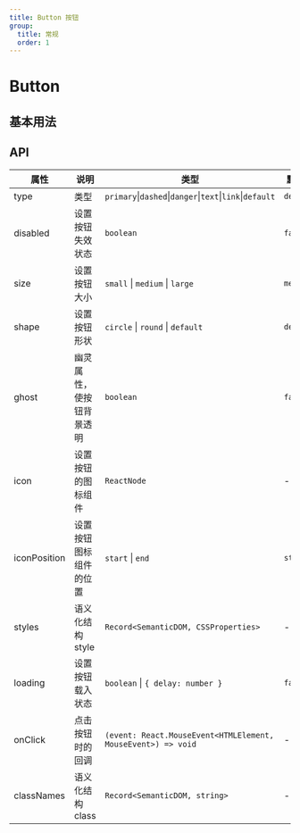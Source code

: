 ```yaml
---
title: Button 按钮
group: 
  title: 常规
  order: 1
---
```

# Button 



## 基本用法
<code src="./demo/basic.tsx"></code>

## API

| 属性 | 说明     | 类型                                         | 默认值 |
| ---- | -------- | -------------------------------------------- | ------ |
| type | 类型 | `primary`\|`dashed`\|`danger`\|`text`\|`link`\|`default` | `default` | |
| disabled | 设置按钮失效状态 | `boolean` | `false` | |
| size | 设置按钮大小 | `small` \| `medium` \| `large` | `medium` | |
| shape | 设置按钮形状 | `circle` \| `round` \| `default`| `default` | |
| ghost | 幽灵属性，使按钮背景透明 | `boolean`| `false` |  |
| icon | 设置按钮的图标组件 | `ReactNode` | - |  |
| iconPosition | 设置按钮图标组件的位置 | `start` \| `end` | `start` |
| styles | 语义化结构 style | `Record<SemanticDOM, CSSProperties>`| - |
| loading | 设置按钮载入状态 | `boolean` \| `{ delay: number }` | `false` |  |
| onClick | 点击按钮时的回调 | `(event: React.MouseEvent<HTMLElement, MouseEvent>) => void` | - |  |
| classNames | 语义化结构 class | `Record<SemanticDOM, string>` | - |